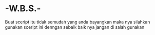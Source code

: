 # -W.B.S.-
Buat sceript itu tidak semudah yang anda bayangkan maka nya silahkan gunakan sceript ini denngan sebaik baik nya jangan di salah gunakan
